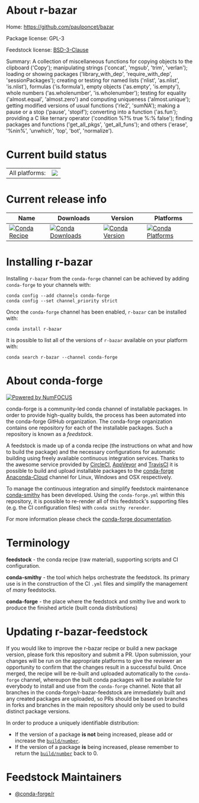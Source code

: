 About r-bazar
=============

Home: https://github.com/paulponcet/bazar

Package license: GPL-3

Feedstock license: [BSD-3-Clause](https://github.com/conda-forge/r-bazar-feedstock/blob/master/LICENSE.txt)

Summary: A collection of miscellaneous functions for  copying objects to the clipboard ('Copy'); manipulating strings ('concat', 'mgsub', 'trim', 'verlan');  loading or showing packages ('library_with_dep', 'require_with_dep',  'sessionPackages');  creating or testing for named lists ('nlist', 'as.nlist', 'is.nlist'),  formulas ('is.formula'), empty objects ('as.empty', 'is.empty'),  whole numbers ('as.wholenumber', 'is.wholenumber');  testing for equality ('almost.equal', 'almost.zero') and computing  uniqueness ('almost.unique');  getting modified versions of usual functions ('rle2', 'sumNA');  making a pause or a stop ('pause', 'stopif');  converting into a function ('as.fun');  providing a C like ternary operator ('condition %?% true %:% false');  finding packages and functions ('get_all_pkgs', 'get_all_funs'); and others ('erase', '%nin%', 'unwhich', 'top', 'bot', 'normalize'). 

Current build status
====================


<table><tr><td>All platforms:</td>
    <td>
      <a href="https://dev.azure.com/conda-forge/feedstock-builds/_build/latest?definitionId=7915&branchName=master">
        <img src="https://dev.azure.com/conda-forge/feedstock-builds/_apis/build/status/r-bazar-feedstock?branchName=master">
      </a>
    </td>
  </tr>
</table>

Current release info
====================

| Name | Downloads | Version | Platforms |
| --- | --- | --- | --- |
| [![Conda Recipe](https://img.shields.io/badge/recipe-r--bazar-green.svg)](https://anaconda.org/conda-forge/r-bazar) | [![Conda Downloads](https://img.shields.io/conda/dn/conda-forge/r-bazar.svg)](https://anaconda.org/conda-forge/r-bazar) | [![Conda Version](https://img.shields.io/conda/vn/conda-forge/r-bazar.svg)](https://anaconda.org/conda-forge/r-bazar) | [![Conda Platforms](https://img.shields.io/conda/pn/conda-forge/r-bazar.svg)](https://anaconda.org/conda-forge/r-bazar) |

Installing r-bazar
==================

Installing `r-bazar` from the `conda-forge` channel can be achieved by adding `conda-forge` to your channels with:

```
conda config --add channels conda-forge
conda config --set channel_priority strict
```

Once the `conda-forge` channel has been enabled, `r-bazar` can be installed with:

```
conda install r-bazar
```

It is possible to list all of the versions of `r-bazar` available on your platform with:

```
conda search r-bazar --channel conda-forge
```


About conda-forge
=================

[![Powered by NumFOCUS](https://img.shields.io/badge/powered%20by-NumFOCUS-orange.svg?style=flat&colorA=E1523D&colorB=007D8A)](http://numfocus.org)

conda-forge is a community-led conda channel of installable packages.
In order to provide high-quality builds, the process has been automated into the
conda-forge GitHub organization. The conda-forge organization contains one repository
for each of the installable packages. Such a repository is known as a *feedstock*.

A feedstock is made up of a conda recipe (the instructions on what and how to build
the package) and the necessary configurations for automatic building using freely
available continuous integration services. Thanks to the awesome service provided by
[CircleCI](https://circleci.com/), [AppVeyor](https://www.appveyor.com/)
and [TravisCI](https://travis-ci.com/) it is possible to build and upload installable
packages to the [conda-forge](https://anaconda.org/conda-forge)
[Anaconda-Cloud](https://anaconda.org/) channel for Linux, Windows and OSX respectively.

To manage the continuous integration and simplify feedstock maintenance
[conda-smithy](https://github.com/conda-forge/conda-smithy) has been developed.
Using the ``conda-forge.yml`` within this repository, it is possible to re-render all of
this feedstock's supporting files (e.g. the CI configuration files) with ``conda smithy rerender``.

For more information please check the [conda-forge documentation](https://conda-forge.org/docs/).

Terminology
===========

**feedstock** - the conda recipe (raw material), supporting scripts and CI configuration.

**conda-smithy** - the tool which helps orchestrate the feedstock.
                   Its primary use is in the construction of the CI ``.yml`` files
                   and simplify the management of *many* feedstocks.

**conda-forge** - the place where the feedstock and smithy live and work to
                  produce the finished article (built conda distributions)


Updating r-bazar-feedstock
==========================

If you would like to improve the r-bazar recipe or build a new
package version, please fork this repository and submit a PR. Upon submission,
your changes will be run on the appropriate platforms to give the reviewer an
opportunity to confirm that the changes result in a successful build. Once
merged, the recipe will be re-built and uploaded automatically to the
`conda-forge` channel, whereupon the built conda packages will be available for
everybody to install and use from the `conda-forge` channel.
Note that all branches in the conda-forge/r-bazar-feedstock are
immediately built and any created packages are uploaded, so PRs should be based
on branches in forks and branches in the main repository should only be used to
build distinct package versions.

In order to produce a uniquely identifiable distribution:
 * If the version of a package **is not** being increased, please add or increase
   the [``build/number``](https://docs.conda.io/projects/conda-build/en/latest/resources/define-metadata.html#build-number-and-string).
 * If the version of a package **is** being increased, please remember to return
   the [``build/number``](https://docs.conda.io/projects/conda-build/en/latest/resources/define-metadata.html#build-number-and-string)
   back to 0.

Feedstock Maintainers
=====================

* [@conda-forge/r](https://github.com/conda-forge/r/)

